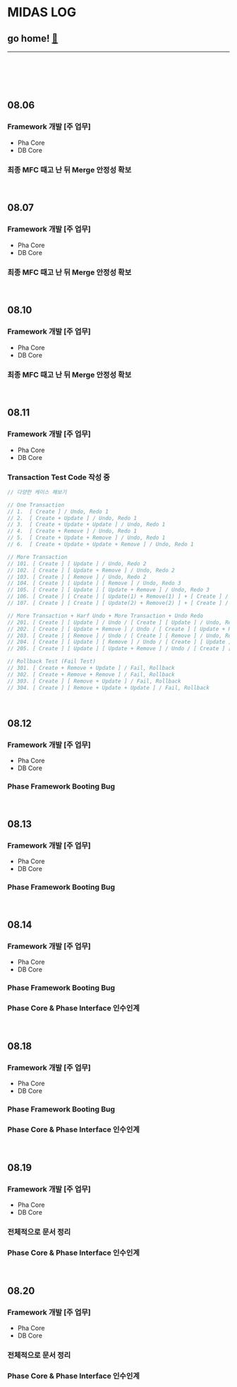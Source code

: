 # MIDAS LOG

## go home! [:house_with_garden:](https://github.com/wnsgml972/midas_log)

---

<br/><br/>

<br/>

## 08.06

### Framework 개발 [주 업무]

* Pha Core
* DB Core

### 최종 MFC 때고 난 뒤 Merge 안정성 확보




<br/>

## 08.07

### Framework 개발 [주 업무]

* Pha Core
* DB Core

### 최종 MFC 때고 난 뒤 Merge 안정성 확보





<br/>

## 08.10

### Framework 개발 [주 업무]

* Pha Core
* DB Core

### 최종 MFC 때고 난 뒤 Merge 안정성 확보






<br/>

## 08.11

### Framework 개발 [주 업무]

* Pha Core
* DB Core

### Transaction Test Code 작성 중

~~~cpp
// 다양한 케이스 해보기

// One Transaction
// 1.  [ Create ] / Undo, Redo 1
// 2.  [ Create + Update ] / Undo, Redo 1
// 3.  [ Create + Update + Update ] / Undo, Redo 1
// 4.  [ Create + Remove ] / Undo, Redo 1
// 5.  [ Create + Update + Remove ] / Undo, Redo 1
// 6.  [ Create + Update + Update + Remove ] / Undo, Redo 1

// More Transaction
// 101. [ Create ] [ Update ] / Undo, Redo 2
// 102. [ Create ] [ Update + Remove ] / Undo, Redo 2
// 103. [ Create ] [ Remove ] / Undo, Redo 2
// 104. [ Create ] [ Update ] [ Remove ] / Undo, Redo 3
// 105. [ Create ] [ Update ] [ Update + Remove ] / Undo, Redo 3
// 106. [ Create ] [ Create ] [ Update(1) + Remove(1) ] + [ Create ] / Undo, Redo 4
// 107. [ Create ] [ Create ] [ Update(2) + Remove(2) ] + [ Create ] / Undo, Redo 4

// More Transaction + Harf Undo + More Transaction + Undo Redo
// 201. [ Create ] [ Update ] / Undo / [ Create ] [ Update ] / Undo, Redo 3
// 202. [ Create ] [ Update + Remove ] / Undo / [ Create ] [ Update + Remove ] / Undo, Redo 3
// 203. [ Create ] [ Remove ] / Undo / [ Create ] [ Remove ] / Undo, Redo 3
// 204. [ Create ] [ Update ] [ Remove ] / Undo / [ Create ] [ Update ] [ Remove ] / Undo, Redo 5
// 205. [ Create ] [ Update ] [ Update + Remove ] / Undo / [ Create ] [ Update ] [ Update + Remove ] / Undo, Redo 5

// Rollback Test (Fail Test)
// 301. [ Create + Remove + Update ] / Fail, Rollback
// 302. [ Create + Remove + Remove ] / Fail, Rollback
// 303. [ Create ] [ Remove + Update ] / Fail, Rollback
// 304. [ Create ] [ Remove + Update + Update ] / Fail, Rollback
~~~





<br/>

## 08.12

### Framework 개발 [주 업무]

* Pha Core
* DB Core

### Phase Framework Booting Bug







<br/>

## 08.13

### Framework 개발 [주 업무]

* Pha Core
* DB Core

### Phase Framework Booting Bug







<br/>

## 08.14

### Framework 개발 [주 업무]

* Pha Core
* DB Core

### Phase Framework Booting Bug

### Phase Core & Phase Interface 인수인계







<br/>

## 08.18

### Framework 개발 [주 업무]

* Pha Core
* DB Core

### Phase Framework Booting Bug

### Phase Core & Phase Interface 인수인계






<br/>

## 08.19

### Framework 개발 [주 업무]

* Pha Core
* DB Core

### 전체적으로 문서 정리

### Phase Core & Phase Interface 인수인계






<br/>

## 08.20

### Framework 개발 [주 업무]

* Pha Core
* DB Core

### 전체적으로 문서 정리

### Phase Core & Phase Interface 인수인계
